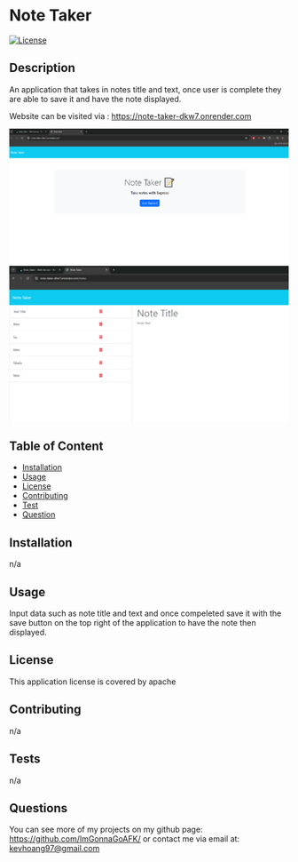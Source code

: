 # Note Taker

[![License](https://img.shields.io/badge/License-Apache_2.0-blue.svg)](https://opensource.org/licenses/Apache-2.0)
## Description
An application that takes in notes title and text, once user is complete  they  are able to save it and have the note displayed.

Website can be visited via : https://note-taker-dkw7.onrender.com

![alt text](./assets/landing.png)
![alt text](./assets/notes.png)

## Table of Content
- [Installation](#installation)
- [Usage](#usage)
- [License](#license)
- [Contributing](#contributing)
- [Test](#tests)
- [Question](#questions)

## Installation
n/a

## Usage
Input data such as note title and text and once compeleted save it with the save button on the top right of the application to have the note then displayed.

## License
This application license is covered by apache

## Contributing
n/a

## Tests
n/a

## Questions
You can see more of my projects on my github page: https://github.com/ImGonnaGoAFK/
or contact me via email at: kevhoang97@gmail.com
